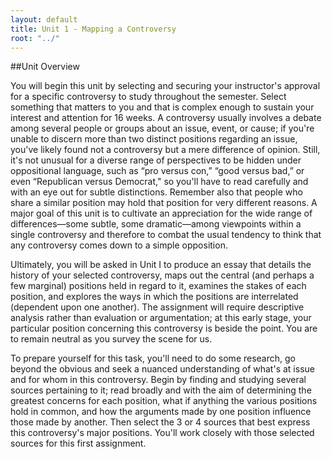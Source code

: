 ```yaml
---
layout: default
title: Unit 1 - Mapping a Controversy
root: "../"
---
```

##Unit Overview

You will begin this unit by selecting and securing your instructor's approval for a specific controversy to study throughout the semester. Select something that matters to you and that is complex enough to sustain your interest and attention for 16 weeks. A controversy usually involves a debate among several people or groups about an issue, event, or cause; if you're unable to discern more than two distinct positions regarding an issue, you've likely found not a controversy but a mere difference of opinion. Still, it's not unusual for a diverse range of perspectives to be hidden under oppositional language, such as “pro versus con,” “good versus bad,” or even “Republican versus Democrat," so you'll have to read carefully and with an eye out for subtle distinctions. Remember also that people who share a similar position may hold that position for very different reasons. A major goal of this unit is to cultivate an appreciation for the wide range of differences—some subtle, some dramatic—among viewpoints within a single controversy and therefore to combat the usual tendency to think that any controversy comes down to a simple opposition. 

Ultimately, you will be asked in Unit I to produce an essay that details the history of your selected controversy, maps out the central (and perhaps a few marginal) positions held in regard to it, examines the stakes of each position, and explores the ways in which the positions are interrelated (dependent upon one another). The assignment will require descriptive analysis rather than evaluation or argumentation; at this early stage, your particular position concerning this controversy is beside the point. You are to remain neutral as you survey the scene for us. 

To prepare yourself for this task, you'll need to do some research, go beyond the obvious and seek a nuanced understanding of what's at issue and for whom in this controversy. Begin by finding and studying several sources pertaining to it; read broadly and with the aim of determining the greatest concerns for each position, what if anything the various positions hold in common, and how the arguments made by one position influence those made by another. Then select the 3 or 4 sources that best express this controversy's major positions. You'll work closely with those selected sources for this first assignment. 









































